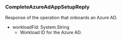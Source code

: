 ### CompleteAzureAdAppSetupReply
Response of the operation that onboards an Azure AD.

- workloadFid: System.String
  - Workload ID for the Azure AD.
